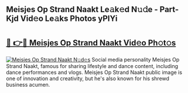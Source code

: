 ## Meisjes Op Strand Naakt Le𝚊k𝚎d N𝚞𝚍e - Part-Kjd Vid𝚎o Le𝚊ks Photos yPIYi

# <h2><a href="http://fb5a0b6.evod.top/?m=Meisjes+Op+Strand+Naakt">🔗 👉🔴 Meisjes Op Strand Naakt Vid𝚎o Ph𝚘t𝚘s</a></h2>

[![Meisjes Op Strand Naakt N𝚞d𝚎s](https://i.imgur.com/8V9OHl7.gif)](http://fb5a0b6.evod.top/?m=Meisjes+Op+Strand+Naakt)
Social media personality Meisjes Op Strand Naakt, famous for sharing lifestyle and dance content, including dance performances and vlogs. Meisjes Op Strand Naakt public image is one of innovation and creativity, but he's also known for his shrewd business acumen. 
